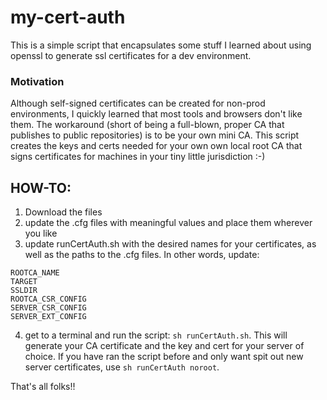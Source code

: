 # my-cert-auth
This is a simple script that encapsulates some stuff I learned about using openssl to generate ssl certificates for a dev environment.

### Motivation ###
Although self-signed certificates can be created for non-prod environments, I quickly learned that most tools and browsers don't like them. The workaround (short of being a full-blown, proper CA that publishes to public repositories) is to be your own mini CA. This script creates the keys and certs needed for your own own local root CA that signs certificates for machines in your tiny little jurisdiction :-)

## HOW-TO:
1. Download the files
1. update the .cfg files with meaningful values and place them wherever you like
1. update runCertAuth.sh with the desired names for your certificates, as well as the paths to the .cfg files. In other words, update:
```
ROOTCA_NAME
TARGET
SSLDIR
ROOTCA_CSR_CONFIG
SERVER_CSR_CONFIG
SERVER_EXT_CONFIG
```
4. get to a terminal and run the script: `sh runCertAuth.sh`. This will generate your CA certificate and the key and cert for your server of choice. If you have ran the script before and only want spit out new server certificates, use `sh runCertAuth noroot`.

That's all folks!!
